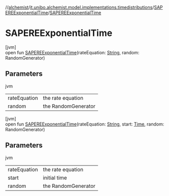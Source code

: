 //[alchemist](../../../index.md)/[it.unibo.alchemist.model.implementations.timedistributions](../index.md)/[SAPEREExponentialTime](index.md)/[SAPEREExponentialTime](-s-a-p-e-r-e-exponential-time.md)

# SAPEREExponentialTime

[jvm]\
open fun [SAPEREExponentialTime](-s-a-p-e-r-e-exponential-time.md)(rateEquation: [String](https://docs.oracle.com/javase/8/docs/api/java/lang/String.html), random: RandomGenerator)

## Parameters

jvm

| | |
|---|---|
| rateEquation | the rate equation |
| random | the RandomGenerator |

[jvm]\
open fun [SAPEREExponentialTime](-s-a-p-e-r-e-exponential-time.md)(rateEquation: [String](https://docs.oracle.com/javase/8/docs/api/java/lang/String.html), start: [Time](../../it.unibo.alchemist.model.interfaces/-time/index.md), random: RandomGenerator)

## Parameters

jvm

| | |
|---|---|
| rateEquation | the rate equation |
| start | initial time |
| random | the RandomGenerator |

